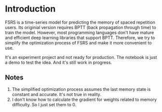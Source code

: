 # Introduction

FSRS is a time-series model for predicting the memory of spaced repetition users. Its originial version requires BPTT (back propagation through time) to train the model. However, most programming languages don't have mature and efficient deep learning libraries that support BPTT. Therefore, we try to simplify the optimization process of FSRS and make it more convenient to use.

It's an experiment project and not ready for production. The notebook is just a demo to test the idea. And it's still work in progress.

## Notes

1. The simplified optimization process assumes the last memory state is constant and accurate. It's not true in reality.
2. I don't know how to calculate the gradient for weights related to memory difficulty. So I just set them to 0.